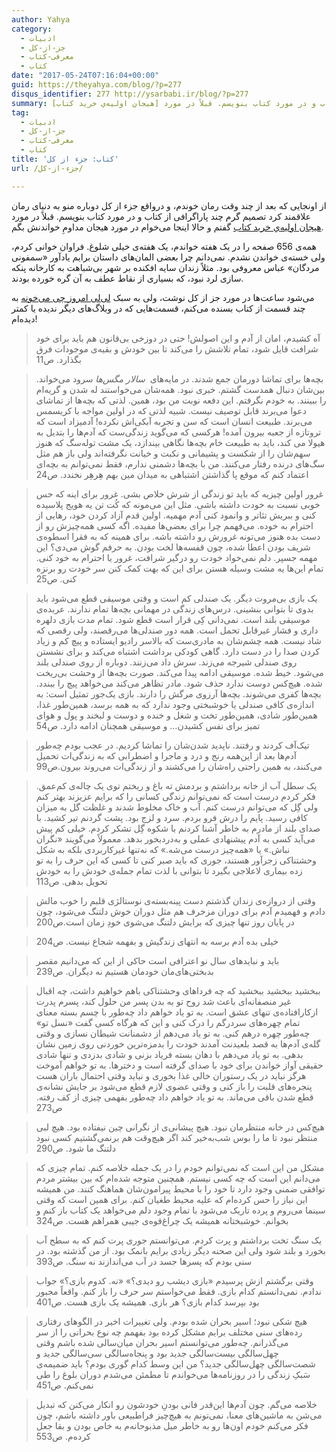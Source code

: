 ```yaml
---
author: Yahya
category:
  - ادبیات
  - جز-از-کل
  - معرفی-کتاب
  - کتاب
date: "2017-05-24T07:16:04+00:00"
guid: https://theyahya.com/blog/?p=277
disqus_identifier: 277 http://ysarbabi.ir/blog/?p=277
summary: از اونجایی که بعد از چند وقت رمان خوندم، و در‌واقع جزء از کل دوباره منو به دنیای رمان علاقمند کرد تصمیم گرم چند پاراگرافی از کتاب و در مورد کتاب بنویسم. قبلاً در مورد [هیجان اولیه‌ي خرید کتاب](http://ysarbabi.ir/blog/2017/05/a-story-of-tehran-and-paradise/) گفتم و حالا اینجا می‌خوام در مورد هیجان مداومِ خواندنش بگم.
tag:
  - ادبیات
  - جز-از-کل
  - معرفی-کتاب
  - کتاب
title: 'کتاب: جزء از کل'
url: /جزء-از-کل/

---
```

از اونجایی که بعد از چند وقت رمان خوندم، و در‌واقع جزء از کل دوباره منو به دنیای رمان علاقمند کرد تصمیم گرم چند پاراگرافی از کتاب و در مورد کتاب بنویسم. قبلاً در مورد [هیجان اولیه‌ي خرید کتاب](http://ysarbabi.ir/blog/2017/05/a-story-of-tehran-and-paradise/) گفتم و حالا اینجا می‌خوام در مورد هیجان مداومِ خواندنش بگم.

همه‌ی 656 صفحه را در یک هفته خواندم، یک هفته‌ی خیلی شلوغ. فراوان خوانی کردم، ولی خسته‌ی خواندن نشدم. نمی‌دانم چرا بعضی المان‌های داستان برایم یاد‌آور «سمفونی مردگان» عباس معروفی بود. مثلاً زندان سایه افکنده بر شهر بی‌شباهت به کارخانه پنکه سازی لرد نبود، که بسیاری از نقاط عطف به آن گره خورده بودند.

می‌شود ساعت‌ها در مورد جز از کل نوشت، ولی به سبک [لی‌لی امروز چی می‌خونه](http://whatlilireadstoday.persianblog.ir/) به چند قسمت از کتاب بسنده می‌‌کنم، قسمت‌هایی که در وبلاگ‌های دیگر ندیده یا کمتر دیده‌ام!

> آه کشیدم، امان از آدم و این اصولش! حتی در دوزخی بی‌قانون هم باید برای خود شرافت قایل شود، تمام تلاشش را می‌کند تا بین خودش و بقیه‌ی موجودات فرق بگذارد. ص11

> بچه‌ها برای تماشا دورمان جمع شدند. در مایه‌های  _سالار مگس‌ها_ سرود می‌خواند. بین‌شان دنبال همدست گشتم. خبری نبود. همه‌شان می‌خواستند له شدن و گریه‌ام را ببینند. به خودم نگرفتم. این دفعه نوبت من بود، همین. لذتی که بچه‌ها از تماشای دعوا می‌برند قابل توصیف نیست. شبیه لذتی که در اولین مواجه با کریسمس می‌برند. طبیعت انسان است که سن و تجربه آبکی‌اش نکرده! آدمیزاد است که تروتازه از جعبه بیرون آمده! هرکسی که می‌گوید زندگی‌ست که آدم‌ها را بتدیل به هیولا می کند، باید به طبیعت خام بچه‌ها نگاهی بیندازد، یک مشت توله‌سگ که هنوز سهم‌شان را از شکست و پشیمانی و نکبت و خیانت نگرفته‌اند ولی باز هم مثل سگ‌های درنده رفتار می‌کنند. من با بچه‌ها دشمنی ندارم، فقط نمی‌توانم به بچه‌ای اعتماد کنم که موقع پا گذاشتن اشتباهی به میدان مین بهم هِرهِر نخندد. ص24

> غرور اولین چیزیه که باید تو زندگی از شرش خلاص بشی. غرور برای اینه که حس خوبی نسبت به خودت داشته باشی. مثل این می‌مونه که کُت تن یه هویج پلاسیده کنی و ببریش تئاتر و وانمود کنی آدم مهمیه. اولین قدمِ آزاد کردن خود، رهایی از احترام به خوده. می‌فهمم چرا برای بعضی‌ها مفیده. اگه کسی همه‌چیزش رو از دست بده هنوز می‌تونه غرورش رو داشته باشه. برای همینه که به فقرا اسطوه‌ی شریف بودن اعطا شده، چون قفسه‌ها لخت بودن. به حرفم گوش می‌دی؟ این مهمه جسپر. دلم نمی‌خواد خودت رو درگیر شرافت، غرور یا احترام به خود کنی. تمام این‌ها یه مشت وسیله هستن برای این که بهت کمک کنن سر خودت رو برنزه کنی. ص25

> یک بازی بی‌مروت دیگر. یک صندلی کم است و وقتی موسیقی قطع می‌شود باید بدوی تا بتوانی بنشینی. درس‌‌های زندگی در مهمانی بچه‌ها تمام ندارند. عربده‌ی موسیقی بلند است. نمی‌دانی کِی قرار است قطع شود. تمام مدت بازی دلهره داری و فشار غیرقابل تحمل است. همه دور صندلی‌ها می‌رقصند، ولی رقصی که شاد نیست. همه چشم‌شان به مادری‌ست که بالاسر رادیو ایستاده و پیچ کم و زیاد کردن صدا را در دست دارد. گاهی کودکی برداشت اشتباه می‌کند و برای نشستن روی صندلی شیرجه می‌زند. سرش داد می‌زنند. دوباره از روی صندلی بلند می‌شود. خیط شده. موسیقی ادامه پیدا می‌کند. صورت بچه‌ها از وحشت بی‌ریخت شده. هیچ‌کس دوست ندارد حذف شود. مادر تظاهر می‌کند می‌خواهد پیچ را ببندد. بچه‌ها کفری می‌شوند. بچه‌ها آرزوی مرگش را دارند. بازی یک‌جور تمثیل است: به اندازه‌ی کافی صندلی یا خوشبختی وجود ندارد که به همه برسد، همین‌طور غذا، همین‌طور شادی، همین‌طور تخت و شغل و خنده و دوست و لبخند و پول و هوای تمیز برای نفس کشیدن… و موسیقی همچنان ادامه دارد. ص54

> تیک‌آف کردند و رفتند. ناپدید شدن‌شان را تماشا کردیم. در عجب بودم چه‌طور آدم‌‌ها بعد از این‌همه رنج و درد و ماجرا و اضطرابی که به زندگی‌ات تحمیل می‌کنند، به همین راحتی راه‌شان را می‌کشند و از زندگی‌ات می‌روند بیرون.ص99

> یک سطل آب از خانه برداشتم و بردمش ته باغ و ریختم توی یک چاله‌ی کم‌عمق. فکر کردم درست است که نمی‌توانم زندگی کسانی را که برایم عزیزند بهتر کنم ولی گِل که می‌توانم درست کنم. آب و خاک مخلوط شدند و غلظت گل به میزان کافی رسید. پایم را درش فرو بردم. سرد و لزج بود. پشت گردنم تیر کشید. با صدای بلند از مادرم به خاطر آشنا کردنم با شکوه گِل تشکر کردم. خیلی کم پیش می‌آید کسی به آدم پیشنهادی عملی و به‌دردبخور بدهد. معمولاً می‌گویند «نگران نباش.» یا «همه‌چیز درست می‌شه.» که نه‌تنها غیرکاربردی بلکه به شکل وحشتناکی زجر‌آور هستند، جوری که باید صبر کنی تا کسی که این حرف را به تو زده بیماری لاعلاجی بگیرد تا بتوانی با لذت تمام جمله‌ی خودش را به خودش تحویل بدهی. ص113

> وقتی از دروازه‌ی زندان گذشتم دست پینه‌بسته‌ی نوستالژی قلبم را خوب مالش دادم و فهمیدم آدم برای دوران مزخرف هم مثل دوران خوش دلتنگ می‌شود، چون در پایان روز تنها چیزی که برایش دلتنگ می‌شوی خودِ زمان است.ص200

> خیلی بده آدم برسه به انتهای زندگیش و بفهمه شجاع نیست. ص204

> باید و نبایدهای سال نو اعترافی است حاکی از این که می‌دانیم مقصر بدبختی‌های‌مان خودمان هستیم نه دیگران. ص239

> ببخشید ببخشید ببخشید که چه فرداهای وحشتناکی باهم خواهیم داشت، چه اقبال غیر منصفانه‌ای باعث شد روح تو به بدن پسر من حلول کند، پسرم پدرت ازکارافتاده‌ی تنهای عشق است. به تو یاد خواهم داد چه‌طور با چسم بسته معنای تمام چهره‌های سردرگم را درک کنی و این که هرگاه کسی گفت «نسل تو» چه‌طور چهره درهم کنی. به تو یاد می‌دهم از دشمنانت شیطان نسازی و وقتی گله‌ی آدم‌ها به قصد بلعیدنت آمدند خودت را بدمزه‌ترین خوردنی روی زمین نشان بدهی. به تو یاد می‌دهم با دهان بسته فریاد بزنی و شادی بدزدی و تنها شادی حقیقی آواز خواندن برای خود با صدای گرفته است و دخترها. به تو خواهم آموخت هرگز نباید در یک رستوران خالی غذا بخوری و نباید وقتی احتمال باران هست پنجره‌های قلبت را باز کنی و وقتی عضوی لازم قطع می‌شود بر جایش نشانه‌ی قطع شدن باقی می‌ماند. به تو یاد خواهم داد چه‌طور بفهمی چیزی از کف رفته. ص273

> هیچ‌کس در خانه منتظرمان نبود. هیچ پیشانی‌ی از نگرانی چین نیفتاده بود. هیچ لبی منتظر نبود تا ما را بوس شب‌به‌خیر کند اگر هیچ‌وقت هم برنمی‌گشتیم کسی نبود دلتنگ ما شود. ص290

> مشکل من این است که نمی‌توانم خودم را در یک جمله خلاصه کنم. تمام چیزی که می‌دانم این است که چه کسی نیستم. همچنین متوجه شده‌ام که بین بیشتر مردم توافقی ضمنی وجود دارد تا خود را با محیط پیرامون‌شان هماهنگ کنند. من همیشه این نیاز را حس کرده‌ام که علیه محیط طغیان کنم. برای همین است که وقتی سینما می‌روم و پرده تاریک می‌شود با تمام وجود دلم می‌خواهد یک کتاب باز کنم و بخوانم. خوشبختانه همیشه یک چراغ‌قوه‌ی جیبی همراهم هست. ص324

> یک سنگ تخت برداشتم و پرت کردم. می‌توانستم جوری پرت کنم که به سطح آب بخورد و بلند شود ولی این صحنه دیگر زیادی برایم بانمک بود. از من گذشته بود. در سنی بودم که پسرها جسد در آب می‌اندازند نه سنگ. ص393

> وقتی برگشتم ازش پرسیدم «بازی دیشب رو دیدی؟»
> «نه. کدوم بازی؟»
> جواب ندادم. نمی‌دانستم کدام بازی. فقط می‌خواستم سر حرف را باز کنم. واقعاً مجبور بود بپرسد کدام بازی؟ هر بازی. همیشه یک بازی هست. ص401

> هیچ شکی نبود؛ اسیر بحران شده بودم. ولی تغییرات اخیر در الگوهای رفتاری رده‌های سنی مختلف برایم مشکل کرده بود بفهمم چه نوع بحرانی را از سر می‌گذرانم. چه‌طور می‌توانستم اسیر بحران میان‌سالی شده باشم وقتی چهل‌سالگی بیست‌سالگی جدید بود و پنجاه‌سالگی سی‌سالگی جدید و شصت‌سالگی چهل‌سالگی جدید؟ من این وسط کدام گوری بودم؟ باید ضمیمه‌ی سَبکِ زندگی را در روزنامه‌ها می‌خواندم تا مطمئن می‌شدم دوران بلوغ را طی نمی‌کنم. ص451

> خلاصه می‌گم. چون آدم‌ها این‌قدر فانی بودنِ خودشون رو انکار می‌کنن که تبدیل می‌شن به ماشین‌های معنا، نمی‌تونم به هیچ‌چیز فراطبیعی باور داشته باشم، چون فکر می‌کنم خودم اون‌ها رو به خاطر میل مذبوحانه‌م به خاص بودن و بقا جعل کرده‌م. ص553
